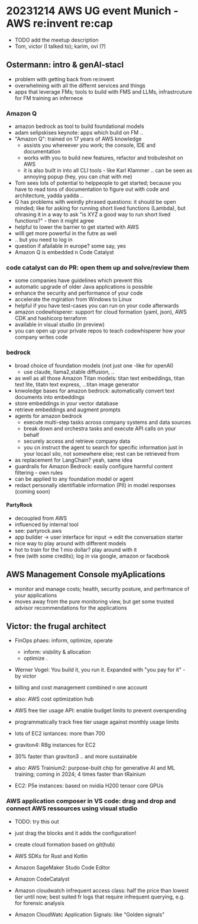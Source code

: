# 20231214 AWS UG event Munich - AWS re:invent re:cap

* TODO add the meetup description
* Tom, victor (I talked to); karim, ovi (?)

## Ostermann: intro & genAI-stacl
* problem with getting back from re:invent
* overwhelming with all the differnt services and things
* apps that leverage FMs; tools to build with FMS and LLMs, infrastrcuture for FM training an infernece

### Amazon Q
* amazon bedrock as tool to build foundational models
* adam selipskises keynote: apps which build on FM ..
* "Amazon Q": trained on 17 years of AWS knowledge
  * assists you whereever you work; the console, IDE and documentation
  * works with you to build new features, refactor and trobuleshot on AWS
  * it is also built in into all CLI tools - like Karl Klammer .. can be seen as annoying popup (hey, you can chat with me)
* Tom sees lots of potential to helppeople to get started; because you have to read tons of documentation to figure out with code and architecture, yadda yadda ..
* Q has problems with weirdly phrased questions: it should be open minded; like for asking for running short lived functions (Lambda), but ohrasing it in a way to ask "is XYZ a good way to run short lived functions?" - then it might agree
* helpful to lower the barrier to get started with AWS
* willl get more powerful in the futre as well
* .. but you need to log in
* question if afailable in europe? some say, yes
* Amazon Q is embedded n Code Catalyst
### code catalyst can do PR: open them up and solve/review them
  * some companies have guidelines which prevent this
  * automatic upgrade of older Java applications is possible
  * enhance the security and performance of your code
  * accelerate the mgiration from Windows to Linux
  * helpful if you have test-cases you can run on your code afterwards
* amazon codewhisperer: support for cloud formation (yaml, json), AWS CDK and hashicorp terraform
* available in visual studio (in preview)
* you can open up your private repos to teach codewhisperer how your company writes code

### bedrock
* broad choice of foundation models (not just one -like for openAI)
  * use claude, llama2,stable diffusion, ..
* as well as all those Amazon Titan models: titan text embeddings, titan text lite, titatn text express, ...titan image generator
* knwoledge bases for amazon bedrock: automatically convert text documents into embeddings
* store embeddings in your vector database
* retrieve embeddings and augment prompts
* agents for amazon bedrock
  * execute multi-step tasks across company systems and data sources
  * break down and orchestra tasks and execute API calls on your behalf
  * securely access and retrieve company data
  * you cn instruct the agent to search for specific information just in your locaol silo, not somewhere else; rest can be retrieved from <whereever>
* as replacement for LangChain? yeah, same idea
* guardrails for Amazon Bedrock: easily configure harmful content filtering - own rules
* can be applied to any foundation model or agent
* redact personally identifiable information (PII) in model responses (coming soon)

#### PartyRock
* decoupled from AWS
* influenced by internal tool
* see: partyrock.aws
* app builder -> user interface for input -> edit the conversation starter
* nice way to play around with different models
* hot to train for the 1 mio dollar? play around with it
* free (with some credits); log in via google, amazon or facebook

## AWS Management Console myAplications
* monitor and manage costs; health, security posture, and perfrmance of your applications
* moves away from the pure monitoring view, but get some trusted advisor recommendations for the applications

## Victor: the frugal architect
* FinOps phaes: inform, optimize, operate
  * inform: visbility & allocation
  * optimize .

* Werner Vogel: You build it, you run it. Expanded with "you pay for it" - by victor
* billing and cost management combined n one account
* also: AWS cost optimization hub
* AWS free tier usage API: enable budget limits to prevent overspending
* programmatically track free tier usage against monthly usage limits
* lots of EC2 isntances: more than 700
* graviton4: R8g instances for EC2
* 30% faster than graviton3 .. and more sustainable
* also: AWS Trainium2: purpose-built chip for generative AI and ML training; coming in 2024; 4 times faster than tRainium
* EC2: P5e instances: based on nvidia H200 tensor core GPUs

### AWS application composer in VS code: drag and drop and connect AWS ressources using visual studio
* TODO: try this out
* just drag the blocks and it adds the configuration!

* create cloud formation based on git(hub)
* AWS SDKs for Rust and Kotlin
* Amazon SageMaker Studo Code Editor
* Amazon CodeCatalyst
* Amazon cloudwatch infrequent access class: half the price than lowest tier until now; best suited fr logs that require infrequent querying, e.g. for forensic analysis
* Amazon CloudWatc Application Signals: like "Golden signals"
